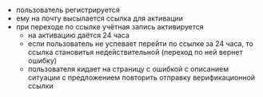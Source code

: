 - пользователь регистрируется
- ему на почту высылается ссылка для активации
- при переходе по ссылке учётная запись активируется
    - на активацию даётся 24 часа
    - если пользователь не успевает перейти по ссылке за 24 часа, то ссылка становитья недействительной (переход по ней вернет ошибку)
    - пользователя кидает на страницу с ошибкой с описанием ситуации с предложением повторить отправку верификационной ссылки
